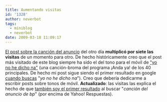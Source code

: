 ```yaml
---
title: Aumentando visitas
id: '1328'
author: neverbot
tags:
  - miniblog
  - neverbot
date: 2009-03-18 11:09:17
---
```


[El post sobre la canción del anuncio](https://neverbot.com/tv/la-cancion-del-nuevo-anuncio-de-bp/) del otro día **multiplicó por siete las visitas** de un momento para otro. De hecho históricamente creo que el post más visitado de este blog siempre ha sido el del tono para el móvil de ["yo no he dicho na"](https://neverbot.com/musica/yo-no-he-dicho-na-eso-lo-has-insinuado-tuuuu/) (una canción-broma del programa ¡Anda ya! de los 40 principales. De hecho mi post sigue siendo el primer resultado en google [cuando buscas](http://www.google.es/search?q=yo+no+he+dicho+na) "_yo no he dicho na_"). Creo que debería dedicarme a escribir posts sobre tonos de móvil. **Actualizado**: las visitas las explica el hecho de que [también soy el primer resultado](http://www.google.es/search?q=cancion+del+anuncio+de+bp) al buscar "_canción del anuncio de bp_" (por encima de Yahoo! Respuestas).